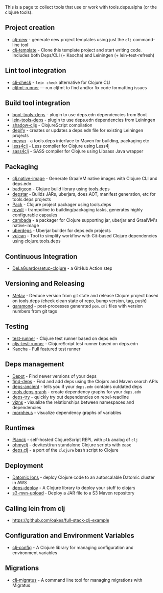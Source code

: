 This is a page to collect tools that use or work with tools.deps.alpha (or the clojure tools).

## Project creation

* [clj-new](https://github.com/seancorfield/clj-new) - generate new project templates using just the `clj` command-line tool
* [clj-template](https://github.com/io-tupelo/clj-template) - Clone this template project and start writing code. Includes both Deps/CLI (+ Kaocha) and Leiningen (+ lein-test-refresh)

## Lint tool integration

* [clj-check](https://github.com/athos/clj-check) - `lein check` alternative for Clojure CLI
* [cljfmt-runner](https://github.com/JamesLaverack/cljfmt-runner) — run cljfmt to find and/or fix code formatting issues

## Build tool integration

* [boot-tools-deps](https://github.com/seancorfield/boot-tools-deps) - plugin to use deps.edn dependencies from Boot
* [lein-tools-deps](https://github.com/RickMoynihan/lein-tools-deps) - plugin to use deps.edn dependencies from Leiningen
* [shadow-cljs](https://github.com/thheller/shadow-cljs) - ClojureScript compilation
* [depify](https://github.com/hagmonk/depify) - creates or updates a deps.edn file for existing Leiningen projects
* [meyvn](https://github.com/danielsz/meyvn) - a tools.deps interface to Maven for building, packaging etc
* [less4clj](https://github.com/Deraen/less4clj) - Less compiler for Clojure using Less4j
* [sass4clj](https://github.com/Deraen/sass4clj) - SASS compiler for Clojure using Libsass Java wrapper

## Packaging

* [clj.native-image](https://github.com/taylorwood/clj.native-image) - Generate GraalVM native images with Clojure CLI and deps.edn
* [badigeon](https://github.com/EwenG/badigeon) - Clojure build library using tools.deps
* [depstar](https://github.com/seancorfield/depstar) - Builds JARs, uberjars, does AOT, manifest generation, etc for tools.deps projects
* [Pack](https://github.com/juxt/pack.alpha) - Clojure project packager using tools.deps
* [revolt](https://github.com/mbuczko/revolt) - trampoline to building/packaging tasks, generates highly configurable [capsules](http://www.capsule.io/)
* [cambada](https://github.com/luchiniatwork/cambada) - a packager for Clojure supporting jar, uberjar and GraalVM's native-image
* [uberdeps](https://github.com/tonsky/uberdeps) - Uberjar builder for deps.edn projects
* [vulcan](https://github.com/omnyway-labs/vulcan) - Tool to simplify workflow with Git-based Clojure dependencies using clojure.tools.deps

## Continuous Integration
* [DeLaGuardo/setup-clojure](https://github.com/DeLaGuardo/setup-clojure) - a GitHub Action step

## Versioning and Releasing

* [Metav](https://github.com/jgrodziski/metav) - Deduce version from git state and release Clojure project based on tools.deps (check clean state of repo, bump version, tag, push)
* [garamond](https://github.com/workframers/garamond) - post-processes generated `pom.xml` files with version numbers from git tags

## Testing

* [test-runner](https://github.com/cognitect-labs/test-runner) - Clojure test runner based on deps.edn
* [cljs-test-runner](https://github.com/Olical/cljs-test-runner) - ClojureScript test runner based on deps.edn
* [Kaocha](https://github.com/lambdaisland/kaocha) - Full featured test runner

## Deps management

* [Depot](https://github.com/Olical/depot) - Find newer versions of your deps
* [find-deps](https://github.com/hagmonk/find-deps) - Find and add deps using the Clojars and Maven search APIs
* [deps-ancient](https://github.com/slipset/deps-ancient/) - tells you if your `deps.edn` contains outdated deps
* [tools.deps.graph](https://github.com/clojure/tools.deps.graph) - create dependency graphs for your `deps.edn`
* [deps-try](https://gitlab.com/eval/deps-try) - quickly try out dependencies on rebel-readline
* [vizns](https://github.com/SevereOverfl0w/vizns) - visualize the relationships between namespaces and dependencies
* [morpheus](https://github.com/benedekfazekas/morpheus) - visualize dependency graphs of variables

## Runtimes

* [Planck](http://planck-repl.org) - self-hosted ClojureScript REPL with `plk` analog of `clj`
* [ohmyclj](https://gitlab.com/eval/ohmyclj/) - dev/test/run standalone Clojure scripts with ease
* [deps.clj](https://github.com/borkdude/deps.clj/) - a port of the `clojure` bash script to Clojure

## Deployment

* [Datomic Ions](https://docs.datomic.com/cloud/ions/ions.html) - deploy Clojure code to an autoscalable Datomic cluster in AWS
* [deps-deploy](https://github.com/slipset/deps-deploy) - A Clojure library to deploy your stuff to clojars
* [s3-mvn-upload](https://github.com/kennyjwilli/s3-mvn-upload) - Deploy a JAR file to a S3 Maven repository

## Calling lein from clj

* https://github.com/oakes/full-stack-clj-example

## Configuration and Environment Variables

* [clj-config](https://gitlab.com/orangefoxcollective/clj-config) - A Clojure library for managing configuration and environment variables

## Migrations

* [clj-migratus](https://gitlab.com/orangefoxcollective/clj-migratus) - A command line tool for managing migrations with Migratus